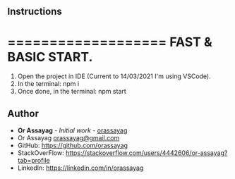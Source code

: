 ## Instructions

===================
FAST & BASIC START.
===================
1. Open the project in IDE (Current to 14/03/2021 I'm using VSCode).
2. In the terminal: npm i
3. Once done, in the terminal: npm start

## Author

* **Or Assayag** - *Initial work* - [orassayag](https://github.com/orassayag)
* Or Assayag <orassayag@gmail.com>
* GitHub: https://github.com/orassayag
* StackOverFlow: https://stackoverflow.com/users/4442606/or-assayag?tab=profile
* LinkedIn: https://linkedin.com/in/orassayag